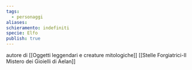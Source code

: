 ```yaml
---
tags:
  - personaggi
aliases:
schieramento: indefiniti
specie: Elfo
publish: true
---
```

autore di 
[[Oggetti leggendari e creature mitologiche]]
[[Stelle Forgiatrici-Il Mistero dei Gioielli di Aelan]]

